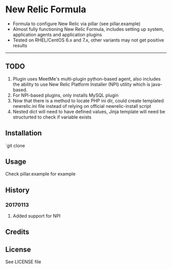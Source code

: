# New Relic Formula

- Formula to configure New Relic via pillar (see pillar.example)
- Almost fully functioning New Relic Formula, includes setting up system, application agents and application plugins
- Tested on RHEL/CentOS 6.x and 7.x, other variants may not get positive results

----

## TODO

1. Plugin uses MeetMe's multi-plugin python-based agent, also includes the ability to use New Relic Platform
   Installer (NPI) utility which is java-based.
2. For NPI-based plugins, only installs MySQL plugin
2. Now that there is a method to locate PHP ini dir, could create templated newrelic.ini file instead of 
   relying on official newrelic-install script
3. Nested dict will need to have defined values, Jinja template will need be structurted to check if variable exists

## Installation

`git clone 

## Usage

Check pillar.example for example

## History

### 20170113
1. Added support for NPI 

## Credits

## License

See LICENSE file
